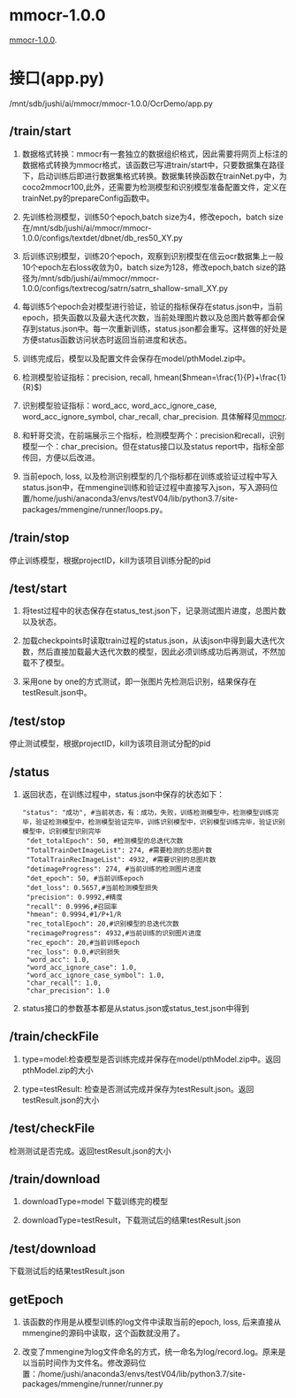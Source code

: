 # mmocr-1.0.0

[mmocr-1.0.0](https://github.com/open-mmlab/mmocr/tree/v1.0.0).

# 接口(app.py)
/mnt/sdb/jushi/ai/mmocr/mmocr-1.0.0/OcrDemo/app.py
## /train/start
1. 数据格式转换：mmocr有一套独立的数据组织格式，因此需要将网页上标注的数据格式转换为mmocr格式，该函数已写进train/start中，只要数据集在路径下，启动训练后即进行数据集格式转换。数据集转换函数在trainNet.py中，为coco2mmocr100,此外，还需要为检测模型和识别模型准备配置文件，定义在trainNet.py的prepareConfig函数中。

2. 先训练检测模型，训练50个epoch,batch size为4，修改epoch，batch size在/mnt/sdb/jushi/ai/mmocr/mmocr-1.0.0/configs/textdet/dbnet/db_res50_XY.py

3. 后训练识别模型，训练20个epoch，观察到识别模型在信云ocr数据集上一般10个epoch左右loss收敛为0，batch size为128，修改epoch,batch size的路径为/mnt/sdb/jushi/ai/mmocr/mmocr-1.0.0/configs/textrecog/satrn/satrn_shallow-small_XY.py

4. 每训练5个epoch会对模型进行验证，验证的指标保存在status.json中，当前epoch，损失函数以及最大迭代次数，当前处理图片数以及总图片数等都会保存到status.json中。每一次重新训练，status.json都会重写。这样做的好处是方便status函数访问状态时返回当前进度和状态。

5. 训练完成后，模型以及配置文件会保存在model/pthModel.zip中。

6. 检测模型验证指标：precision, recall, hmean($hmean=\frac{1}{P}+\frac{1}{R}$)

7. 识别模型验证指标：word_acc, word_acc_ignore_case, word_acc_ignore_symbol, char_recall, char_precision. 具体解释见[mmocr](https://github.com/open-mmlab/mmocr/blob/main/docs/zh_cn/basic_concepts/evaluation.md).

8. 和轩哥交流，在前端展示三个指标，检测模型两个：precision和recall，识别模型一个：char_precision。但在status接口以及status report中，指标全部传回，方便以后改进。

9. 当前epoch, loss, 以及检测识别模型的几个指标都在训练或验证过程中写入status.json中，在mmengine训练和验证过程中直接写入json，写入源码位置/home/jushi/anaconda3/envs/testV04/lib/python3.7/site-packages/mmengine/runner/loops.py。

## /train/stop
停止训练模型，根据projectID，kill为该项目训练分配的pid

## /test/start
1. 将test过程中的状态保存在status_test.json下，记录测试图片进度，总图片数以及状态。

2. 加载checkpoints时读取train过程的status.json，从该json中得到最大迭代次数，然后直接加载最大迭代次数的模型，因此必须训练成功后再测试，不然加载不了模型。

3. 采用one by one的方式测试，即一张图片先检测后识别，结果保存在testResult.json中。

## /test/stop
停止测试模型，根据projectID，kill为该项目测试分配的pid

## /status
1. 返回状态，在训练过程中，status.json中保存的状态如下：
   ```
   "status": "成功", #当前状态，有：成功，失败，训练检测模型中，检测模型训练完毕，验证检测模型中，检测模型验证完毕，训练识别模型中，识别模型训练完毕，验证识别模型中，识别模型识别完毕
    "det_totalEpoch": 50, #检测模型的总迭代次数
    "TotalTrainDetImageList": 274, #需要检测的总图片数
    "TotalTrainRecImageList": 4932, #需要识别的总图片数
    "detimageProgress": 274, #当前训练的检测图片进度
    "det_epoch": 50, #当前训练epoch
    "det_loss": 0.5657,#当前检测模型损失
    "precision": 0.9992,#精度
    "recall": 0.9996,#召回率
    "hmean": 0.9994,#1/P+1/R
    "rec_totalEpoch": 20,#识别模型的总迭代次数
    "recimageProgress": 4932,#当前训练的识别图片进度
    "rec_epoch": 20,#当前训练epoch
    "rec_loss": 0.0,#识别损失
    "word_acc": 1.0,
    "word_acc_ignore_case": 1.0,
    "word_acc_ignore_case_symbol": 1.0,
    "char_recall": 1.0,
    "char_precision": 1.0
   ```
2. status接口的参数基本都是从status.json或status_test.json中得到

## /train/checkFile
1. type=model:检查模型是否训练完成并保存在model/pthModel.zip中。返回pthModel.zip的大小

2. type=testResult: 检查是否测试完成并保存为testResult.json。返回testResult.json的大小

## /test/checkFile
检测测试是否完成。返回testResult.json的大小

## /train/download
1. downloadType=model 下载训练完的模型

2. downloadType=testResult，下载测试后的结果testResult.json

## /test/download
下载测试后的结果testResult.json

## getEpoch
1. 该函数的作用是从模型训练的log文件中读取当前的epoch, loss, 后来直接从mmengine的源码中读取，这个函数就没用了。

2. 改变了mmengine为log文件命名的方式，统一命名为log/record.log。原来是以当前时间作为文件名。修改源码位置：/home/jushi/anaconda3/envs/testV04/lib/python3.7/site-packages/mmengine/runner/runner.py
   
